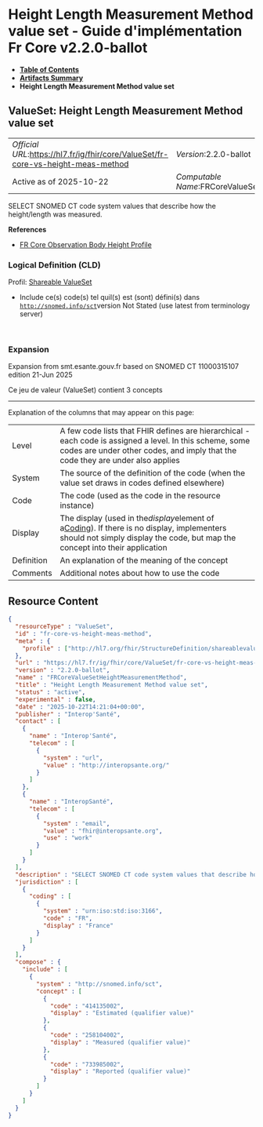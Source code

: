 # Height Length Measurement Method value set - Guide d'implémentation Fr Core v2.2.0-ballot

* [**Table of Contents**](toc.md)
* [**Artifacts Summary**](artifacts.md)
* **Height Length Measurement Method value set**

## ValueSet: Height Length Measurement Method value set 

| | |
| :--- | :--- |
| *Official URL*:https://hl7.fr/ig/fhir/core/ValueSet/fr-core-vs-height-meas-method | *Version*:2.2.0-ballot |
| Active as of 2025-10-22 | *Computable Name*:FRCoreValueSetHeightMeasurementMethod |

 
SELECT SNOMED CT code system values that describe how the height/length was measured. 

 **References** 

* [FR Core Observation Body Height Profile](StructureDefinition-fr-core-observation-body-height.md)

### Logical Definition (CLD)

Profil: [Shareable ValueSet](http://hl7.org/fhir/R4/shareablevalueset.html)

* Include ce(s) code(s) tel quil(s) est (sont) défini(s) dans [`http://snomed.info/sct`](http://www.snomed.org/)version Not Stated (use latest from terminology server)

 

### Expansion

Expansion from smt.esante.gouv.fr based on SNOMED CT 11000315107 edition 21-Jun 2025

Ce jeu de valeur (ValueSet) contient 3 concepts

-------

 Explanation of the columns that may appear on this page: 

| | |
| :--- | :--- |
| Level | A few code lists that FHIR defines are hierarchical - each code is assigned a level. In this scheme, some codes are under other codes, and imply that the code they are under also applies |
| System | The source of the definition of the code (when the value set draws in codes defined elsewhere) |
| Code | The code (used as the code in the resource instance) |
| Display | The display (used in the*display*element of a[Coding](http://hl7.org/fhir/R4/datatypes.html#Coding)). If there is no display, implementers should not simply display the code, but map the concept into their application |
| Definition | An explanation of the meaning of the concept |
| Comments | Additional notes about how to use the code |



## Resource Content

```json
{
  "resourceType" : "ValueSet",
  "id" : "fr-core-vs-height-meas-method",
  "meta" : {
    "profile" : ["http://hl7.org/fhir/StructureDefinition/shareablevalueset"]
  },
  "url" : "https://hl7.fr/ig/fhir/core/ValueSet/fr-core-vs-height-meas-method",
  "version" : "2.2.0-ballot",
  "name" : "FRCoreValueSetHeightMeasurementMethod",
  "title" : "Height Length Measurement Method value set",
  "status" : "active",
  "experimental" : false,
  "date" : "2025-10-22T14:21:04+00:00",
  "publisher" : "Interop'Santé",
  "contact" : [
    {
      "name" : "Interop'Santé",
      "telecom" : [
        {
          "system" : "url",
          "value" : "http://interopsante.org/"
        }
      ]
    },
    {
      "name" : "InteropSanté",
      "telecom" : [
        {
          "system" : "email",
          "value" : "fhir@interopsante.org",
          "use" : "work"
        }
      ]
    }
  ],
  "description" : "SELECT SNOMED CT code system values that describe how the height/length was measured.",
  "jurisdiction" : [
    {
      "coding" : [
        {
          "system" : "urn:iso:std:iso:3166",
          "code" : "FR",
          "display" : "France"
        }
      ]
    }
  ],
  "compose" : {
    "include" : [
      {
        "system" : "http://snomed.info/sct",
        "concept" : [
          {
            "code" : "414135002",
            "display" : "Estimated (qualifier value)"
          },
          {
            "code" : "258104002",
            "display" : "Measured (qualifier value)"
          },
          {
            "code" : "733985002",
            "display" : "Reported (qualifier value)"
          }
        ]
      }
    ]
  }
}

```
